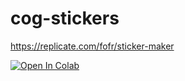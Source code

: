 # cog-stickers

https://replicate.com/fofr/sticker-maker

[![Open In Colab](https://colab.research.google.com/assets/colab-badge.svg)](https://colab.research.google.com/github/3LOCats/cog-stickers/blob/main/scripts/sticker_example.ipynb)
